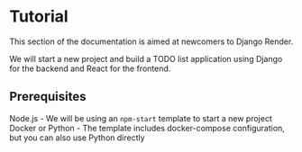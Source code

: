 # Tutorial

This section of the documentation is aimed at newcomers to Django Render.

We will start a new project and build a TODO list application using Django for the backend and React for the frontend.

## Prerequisites

Node.js - We will be using an `npm-start` template to start a new project
Docker or Python - The template includes docker-compose configuration, but you can also use Python directly
